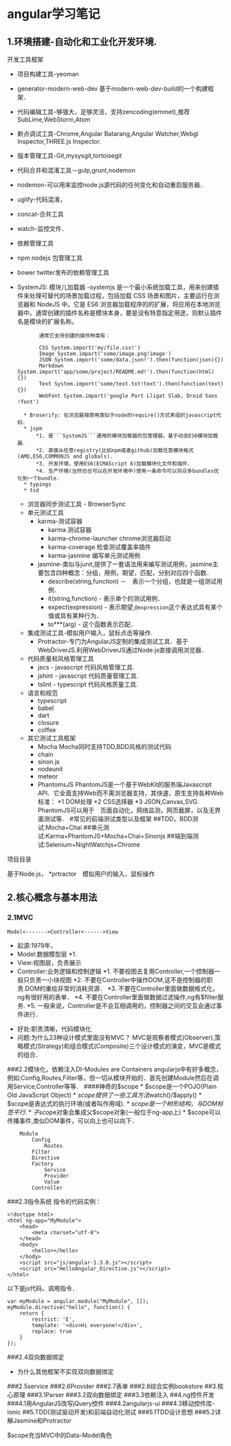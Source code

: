 # angular学习笔记
## 1.环境搭建-自动化和工业化开发环境.
开发工具框架
- 项目构建工具-yeoman
- generator-modern-web-dev 基于modern-web-dev-build的一个构建框架．
- 代码编辑工具-够强大，足够灵活，支持zencoding(emmet),推荐SubLime,WebStorm,Atom
- 断点调试工具-Chrome,Angular Batarang,Angular Watcher,Webgl Inspector,THREE.js Inspector.
 
- 版本管理工具-Git,mysysgit,tortoisegit
- 代码合并和混淆工具－gulp,grunt,nodemon
- nodemon-可以用来监控node.js源代码的任何变化和自动重启服务器．
- uglify-代码混淆，
- concat-合并工具
- watch-监控文件．
- 依赖管理工具
- npm nodejs 包管理工具
- bower twitter发布的依赖管理工具 
- SystemJS: 模块儿加载器
-systemjs 是一个最小系统加载工具，用来创建插件来处理可替代的场景加载过程，包括加载 CSS 场景和图片，主要运行在浏览器和 NodeJS 中。它是 ES6 浏览器加载程序的的扩展，将应用在本地浏览器中。通常创建的插件名称是模块本身，要是没有特意指定用途，则默认插件名是模块的扩展名称。
             
             通常它支持创建的插件种类有：
             
             CSS System.import('my/file.css!')
             Image System.import('some/image.png!image')
             JSON System.import('some/data.json!').then(function(json){})
             Markdown System.import('app/some/project/README.md!').then(function(html) {})
             Text System.import('some/text.txt!text').then(function(text) {})
             WebFont System.import('google Port Lligat Slab, Droid Sans !font')

		* Broserify: 在浏览器端使用类似于node的require()方式来组织javascript代码．
		* jspm 
			*1. 是```SystemJS```通用的模块加载器的包管理器，基于动态ES6模块加载器．
			*2. 直接从任意registry(比如npm或者github)加载任意模块格式(AMD,ES6,COMMONJS and globals).
			*3. 开发环境，使用ES6(ECMAScript 6)加载模块化文件和插件．
			*4. 生产环境(当然也也可以在开发环境中)使用一条命令可以将众多bundles优化到一个bundle.
		* typings
		* tsd
	* 浏览器同步测试工具 - BrowserSync
	* 单元测试工具
		* karma-测试容器
			* karma 测试容器
			* karma-chrome-launcher chrome浏览器启动
			* karma-coverage 检查测试覆盖率插件
			* karma-jasmine 编写单元测试用例
		* jasmine-类似与junit,提供了一套语法用来编写测试用例，jasmine主要包含四种概念：分组，用例，期望，匹配，分别对应四个函数．
			* describe(string,function)	－　表示一个分组，也就是一组测试用例．
			* it(string,function) - 表示单个的测试用例．
			* expect(expression) - 表示期望,```@expression```这个表达式具有某个值或具有某种行为．
			* to***(arg) - 这个函数表示匹配．
	* 集成测试工具-模拟用户输入，鼠标点击等操作.
		* Protractor-专门为AngularJS定制的集成测试工具．基于WebDriverJS.利用WebDriverJS通过Node.js直接调用浏览器．
	* 代码质量和风格管理工具
		* jscs - javascript 代码风格管理工具.
		* jshint - javascript 代码质量管理工具.
		* tslint - typescript 代码风格质量工具.
	* 语言和规范
		* typescript
		* babel
		* dart
		* closure
		* coffee
	* 其它测试工具框架
		* Mocha
			Mocha同时支持TDD,BDD风格的测试代码
		* chain 
		* sinon.js
		* nodeunit
		* meteor
		* PhantomsJS
			PhantomJS是一个基于WebKit的服务端Javascript API．它全面支持Web而不需浏览器支持，其快速，原生支持各种Web标准：
				*1 DOM处理
				*2 CSS选择器
				*3 JSON,Canvas,SVG.
			PhantomJS可以用于　页面自动化，网络监测，网页截屏，以及无界面测试等．
#常见的前端测试类型以及框架
##TDD，BDD测试:Mocha+Chai
##单元测试:Karma+PhantomJS+Mocha+Chai+Sinonjs
##端到端测试:Selenium+NightWatchjs+Chrome

项目目录
	

基于Node.js，
*prtractor　模拟用户的输入，鼠标操作
## 2.核心概念与基本用法
### 2.1MVC
```
Model<------->Controller<------>View
```
- 起源:1979年，
- Model:数据模型层
	*1. 
- View:视图层，负责展示
- Controller:业务逻辑和控制逻辑
	*1. 不要视图去复用Controller,一个控制器一般只负责一小块视图
	*2. 不要在Controller中操作DOM,这不是控制器的职责.DOM的重绘非常的消耗资源．
	*3. 不要在Controller里面做数据格式化，ng有很好用的表单．
	*4. 不要在Controller里面做数据过滤操作,ng有$filter服务.
	*5. 一般来说，Controller是不会互相调用的，控制器之间的交互会通过事件进行．
* 好处:职责清晰，代码模块化
* 问题:为什么23种设计模式里面没有MVC？
	MVC是观察者模式(Observer),策略模式(Strategy)和组合模式(Composite)三个设计模式的演变，MVC是模式的组合．

###2.2模块化，依赖注入DI-Modules are Containers
angularjs中有好多概念，例如:Config,Routes,Filter等，但一切从模块开始的．首先创建Module然后在调用Service,Controller等等．
####神奇的$scope
	* $scope是一个POJO(Plain Old JavaScript Object)
	* $scope提供了一些工具方法$watch()/$apply()
	* $scope是表达式的执行环境(或者叫作用域).
	* $scope是一个树形结构，与DOM标签平行.
	* 子$scope对象会集成父$scope对象(一般位于ng-app上)
	* $scope可以传播事件,类似DOM事件，可以向上也可以向下．
	
```
	Module
		Config
			Routes
		Filter
		Directive
		Factory
			Service
			Provider
			Value
		Controller
```
###2.3指令系统
指令的代码实例：
```
<!doctype html>
<html ng-app="MyModule">
	<head>
		<meta charset="utf-8">
	</head>
	<body>
		<hello></hello>
	</body>
	<script src="js/angular-1.3.0.js"></script>
	<script src="HelloAngular_Directive.js"></script>
</html>
```
以下是js代码，调用指令．
```
var myModule = angular.module("MyModule", []);
myModule.directive("hello", function() {
    return {
        restrict: 'E',
        template: '<div>Hi everyone!</div>',
        replace: true
    }
});
```
###2.4双向数据绑定
* 为什么其他框架不实现双向数据绑定

###2.5service
###2.6Provider
###2.7表单
###2.8综合实例bookstore
##3.核心原理
###3.1Parser
###3.2双向数据绑定
###3.3依赖注入
##4.ng控件开发
###4.1用AngularJS改写jQuery控件
###4.2angularjs-ui
###4.3移动控件库-ionic
##5.TDD(测试驱动开发)和前端自动化测试
###5.1TDD设计思想
###5.2详解Jasmine和Protractor

$scope充当MVC中的Data-Model角色

